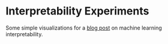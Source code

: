 # Interpretability Experiments
Some simple visualizations for a [blog post](https://mlu.red/muse/52906366310.html) on machine learning interpretability.
